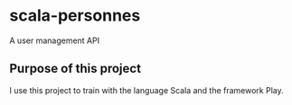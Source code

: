 # scala-personnes
A user management API


## Purpose of this project
I use this project to train with the language Scala and the framework Play.

